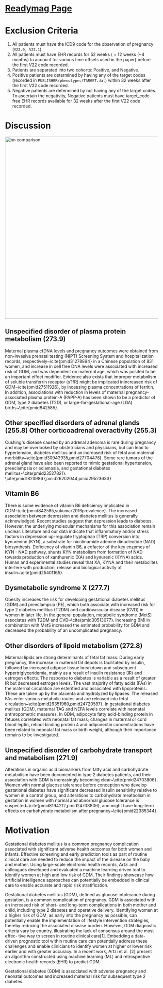 # [**Readymag Page**](https://readymag.com/zed/gestational-diabetes/)

# Exclusion Criteria

1. All patients must have the ICD9 code for the observation of pregnancy (`V22.0, V22.1`)
2. All patients must have EHR records for 52 weeks ( + 12 weeks (~4 months) to account for various time offsets used in the paper) before the first V22 code recorded.
3. Patients are separated into two cohorts: Positive, and Negative.
4. Positive patients are determined by having any of the target codes (recorded in `PUBLISHER/phenotypes/TARGET.dat`) within 32 weeks after the first V22 code recorded.
5. Negative patients are determined by not having any of the target codes. To ascertain the negativity, Negative patients must have target_code-free EHR records available for 32 weeks after the first V22 code recorded.

# Discussion

<img alt='nn comparison' src="http://34.66.189.202:4567/uploads/gd_spectrum.png" width="600px">

## Unspecified disorder of plasma protein metabolism (273.9)

Maternal plasma cfDNA levels and pregnancy outcomes were obtained from non-invasive prenatal testing (NIPT) Screening System and hospitalization records, respectively~\cite{pmid31278894} in a Chinese population of 831 women, and increase in cell free DNA levels were associated with increased risk of GDM, and was dependent on maternal age, which was posited to be an important effect modifier. Evidence also exists that improper metabolism of soluble transferrin receptor (sTfR) might be implicated inincreased risk of GDM~\cite{pmid27511926}, by inceasing plasma concentrations of ferritin. In addition, associations with reduction in levels of maternal pregnancy-associated plasma protein-A (PAPP-A) has been shown to be a predictor of GDM, type 2 diabetes (T2D), or large-for-gestational-age (LGA) births~\cite{pmid842585}.
 
 
## Other specified disorders of adrenal glands (255.8) Other corticoadrenal overactivity (255.3)
Cushing's disease caused by an adrenal adenoma is rare during pregnancy and may be overlooked by obstetricians and physicians, but can lead to hypertension, diabetes mellitus and an increased risk of fetal and maternal morbidity~\cite{pmid30943935,pmid27704478}. Some rare tumors of the adrenal gland have also been reported to mimic gestational hypertension, preeclampsia or eclampsia, and gestational diabetes mellitus~\cite{pmid23527821}. \cite{pmid18209867,pmid26202044,pmid29523633}

## Vitamin B6

There is some evidence of vitamin B6 deficiency implicated in GDM~\cite{pmid842585,sukumar2016prevalence}. The increased association between depression and diabetes mellitus is generally acknowledged. Recent studies suggest that depression leads to diabetes. However, the underlying molecular mechanisms for this association remain unclear. Literature and our data indicate that inflammatory and/or stress factors in depression up-regulate tryptophan (TRP) conversion into kynurenine (KYN), a substrate for nicotinamide adenine dinucleotide (NAD) biosynthesis. Deficiency of vitamin B6, a cofactor of the key enzymes of KYN - NAD pathway, shunts KYN metabolism from formation of NAD towards production of xanthurenic (XA) and kynurenic (KYNA) acids. Human and experimental studies reveal that XA, KYNA and their metabolites interfere with production, release and biological activity of insulin~\cite{pmid25401165}. 

## Dysmetabolic syndrome X (277.7)

Obesity increases the risk for developing gestational diabetes mellitus (GDM) and preeclampsia (PE), which both associate with increased risk for type 2 diabetes mellitus (T2DM) and cardiovascular disease (CVD) in women in later life. In the general population, metabolic syndrome (MetS) associates with T2DM and CVD~\cite{pmid30513077}. Increasing BMI in combination with MetS increased the estimated probability for GDM and decreased the probability of an uncomplicated pregnancy. 


## Other disorders of lipoid metabolism (272.8)
Maternal lipids are strong determinants of fetal fat mass.  During early pregnancy, the increase in maternal fat depots is facilitated by insulin, followed by increased adipose tissue breakdown and subsequent hypertriglyceridemia, mainly as a result of insulin resistance (IR) and estrogen effects. The response to diabetes is variable as a result of greater IR but decreased estrogen levels. The vast majority of fatty acids (FAs) in the maternal circulation are esterified and associated with lipoproteins. These are taken up by the placenta and hydrolyzed by lipases. The released FAs enter various metabolic routes and are released into fetal circulation~\cite{pmid26351960,pmid24720597}. In gestational diabetes mellitus (GDM), maternal TAG and NEFA levels correlate with neonatal anthropometric measures. In GDM, adipocyte fatty acid-binding protein in fetuses correlated with neonatal fat mass; changes in maternal or cord blood leptin, retinol binding protein 4 and adiponectin concentrations have been related to neonatal fat mass or birth weight, although their importance remains to be investigated.

## Unspecified disorder of carbohydrate transport and metabolism (271.9)
 Alterations in organic acid biomarkers from fatty acid and carbohydrate metabolism have been documented in type 2 diabetes patients, and their association with GDM is increasingly becoming clear~\cite{pmid24703806}.  Women with normal glucose tolerance before conception who develop gestational diabetes have significant decreased insulin sensitivity relative to women in a control group, and alterations to carbohydrate meatbolism in gestation in women with normal and abnormal glucose tolerance is suspected~\cite{pmid8194212,pmid24703806}, and might have long-term effects on carbohydrate metabolism after pregnancy~\cite{pmid22385344}. 
 
# Motivation

Gestational diabetes mellitus is a common pregnancy complication associated with significant adverse
health outcomes for both women and infants. Effective screening and early prediction tools as part of
routine clinical care are needed to reduce the impact of the disease on the baby and mother. Using
large-scale electronic health records, Artzi and colleagues developed and evaluated a machine
learning driven tool to identify women at high and low risk of GDM. Their findings showcase how
artificial intelligence approaches can potentially be embedded in clinical care to enable accurate and
rapid risk stratification. 

Gestational diabetes mellitus (GDM), defined as glucose intolerance during
gestation, is a common complication of pregnancy. GDM is associated with an increased risk of short- and long-term complications in both mother and child, including type 2 diabetes and operative
delivery. Identifying women at a higher risk of GDM, as early into the pregnancy
as possible, can potentially enable the implementation of lifestyle intervention strategies, thereby reducing the associated
disease burden. However, GDM diagnostic criteria vary by country, illustrating the lack of consensus around the most effec-
tive way to screen in routine clinical care[1]. Embedding a data-driven prognostic tool within routine care can potentially address these challenges and enable clinicians to identify women at higher or lower risk earlier and with greater accuracy. In a recent work, Artzi et al. [2] present an algorithm constructed using machine learning (ML) and retrospective electronic health records (EHR) to predict GDM.

Gestational diabetes (GDM) is associated with adverse pregnancy and neonatal outcomes and increased
maternal risk for subsequent type 2 diabetes. 






